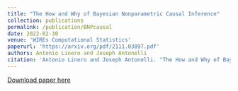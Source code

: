 ```yaml
---
title: "The How and Why of Bayesian Nonparametric Causal Inference"
collection: publications
permalink: /publication/BNPcausal
date: 2022-02-30
venue: 'WIREs Computational Statistics'
paperurl: 'https://arxiv.org/pdf/2111.03897.pdf'
authors: Antonio Linero and Joseph Antonelli
citation: 'Antonio Linero and Joseph Antonelli. "The How and Why of Bayesian Nonparametric Causal Inference." WIREs Computational Statistics (2022).'
---
```


[Download paper here](https://arxiv.org/pdf/2111.03897.pdf)
